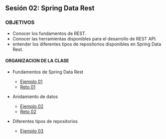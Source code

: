 ## Sesión 02: Spring Data Rest

### OBJETIVOS 

- Conocer los fundamentos de REST.
- Conocer las herramientas disponibles para el desarrollo de REST API.
- entender los diferentes tipos de repositorios disponibles en Spring Data Rest.


#### ORGANIZACION DE LA CLASE 

- Fundamentos de Spring Data Rest
	- [Ejemplo 01](Ejemplo-01)
	- [Reto 01](Reto-01)

- Anidamiento de datos
	- [Ejemplo 02](Ejemplo-02)
	- [Reto 02](Reto-02)
	
- Diferentes tipos de repositorios	
	- [Ejemplo 03](Ejemplo-03)
